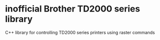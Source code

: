 # inofficial Brother TD2000 series library

C++ library for controlling TD2000 series printers using raster commands